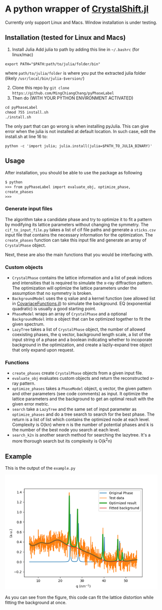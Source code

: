 # A python wrapper of [CrystalShift.jl](https://github.com/MingChiangChang/CrystalShift.jl)
Currently only support Linux and Macs. Window installation is under testing.
## Installation (tested for Linux and Macs)
1. Install Julia
Add julia to path by adding this line in `~/.bashrc` (for linux/mac)
```console
export PATH="$PATH:path/to/julia/folder/bin"
```
where `path/to/julia/folder` is where you put the extracted julia folder (likely `/usr/local/bin/julia-$version/`)

2. Clone this repo by
`git clone https://github.com/MingChiangChang/pyPhaseLabel`
3. Then do (WITH YOUR PYTHON ENVIRONMENT ACTIVATED)
```console
cd pyPhaseLabel
chmod 755 install.sh
./install.sh
```
The only part that can go wrong is when installing pyJulia. This can give error when the julia is not installed at default location. In such case, edit the install.sh at line 16 to:
```
python -c 'import julia; julia.install(julia=$PATH_TO_JULIA_BINARY)'
```

## Usage
After installation, you should be able to use the package as following
```console
$ python
>>> from pyPhaseLabel import evaluate_obj, optimize_phase, create_phases
>>>
```
### Generate input files
The algorithm take a candidate phase and try to optimize it to fit a pattern by modifying its lattice parameters without changing the symmetry. The `cif_to_input_file.py` takes a list of cif file paths and generate a `sticks.csv` input file that contains the necessary information for the optimization. The `create_phases` function can take this input file and generate an array of `CrystalPhase` object.
 
Next, these are also the main functions that you would be interfacing with.
### Custom objects
- `CrystalPhase` contains the lattice information and a list of peak indices and intensities that is required to simulate the x-ray diffraction pattern. The optimization will optimize the lattice parameters under the assumption that no symmetry is broken.
- `BackgroundModel` uses the q value and a kernel function (see allowed list in [CovariaceFunctions.jl](https://github.com/SebastianAment/CovarianceFunctions.jl)) to simulate the background. EQ (exponential quadratic) is usually a good starting point.
- `PhaseModel` wraps an array of `CrystalPhase` and a optional `BackgroundModel` into a object that can be optimized together to fit the given spectrum.
- `LazyTree` takes a list of `CrystalPhase` object, the number of allowed coexisting phases, the q vector, background length scale, a list of the input string of a phase and a boolean indicating whether to incoporate background in the optimization, and create a lazily-expand tree object that only expand upon request.

### Functions
- `create_phases` create `CrystalPhase` objects from a given input file.
- `evaluate_obj` evaluates custom objects and return the reconstructed x-ray pattern.
- `optimize_phases` takes a `PhaseModel` object, q vector, the given pattern and other parameters (see code comments) as input. It optimize the lattice parameters and the background to get an optimal result with the given error metric.
- `search` take a `LazyTree` and the same set of input parameter as `optimize_phases` and do a tree search to search for the best phase. The return is a list of list which contains the optimized node at each level. Complexity is O(kn) where n is the number of potential phases and k is the number of the best node you search at each level.
- `search_k2n` is another search method for searching the lazytree. It's a more thorough search but its complexity is O(k<sup>2</sup>n)


## Example
This is the output of the `example.py`

![Example](example.png)

As you can see from the figure, this code can fit the lattice distortion while fitting the background at once.
